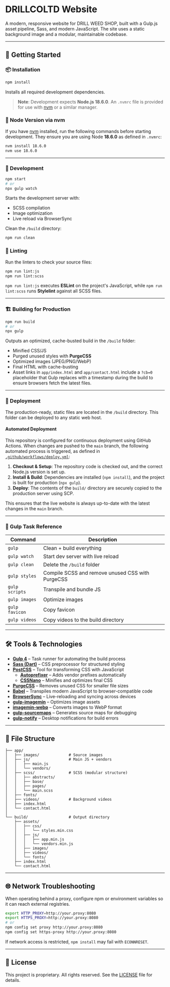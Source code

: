 # DRILLCOLTD Website

A modern, responsive website for DRILL WEED SHOP, built with a Gulp.js asset pipeline, Sass, and modern JavaScript. The site uses a static background image and a modular, maintainable codebase.

---

## 🚀 Getting Started

### 📦 Installation

```bash
npm install
```

Installs all required development dependencies.

> **Note**: Development expects **Node.js 18.6.0**. An `.nvmrc` file is provided for use with [nvm](https://github.com/nvm-sh/nvm) or a similar manager.

### 📌 Node Version via nvm

If you have [nvm](https://github.com/nvm-sh/nvm) installed, run the following commands before starting development. They ensure you are using Node **18.6.0** as defined in `.nvmrc`:

```bash
nvm install 18.6.0
nvm use 18.6.0
```

---

### 🧪 Development

```bash
npm start
# or
npx gulp watch
```

Starts the development server with:

- SCSS compilation
- Image optimization
- Live reload via BrowserSync

Clean the `/build` directory:

```bash
npm run clean
```

### 🧹 Linting

Run the linters to check your source files:

```bash
npm run lint:js
npm run lint:scss
```

`npm run lint:js` executes **ESLint** on the project's JavaScript, while `npm run lint:scss` runs **Stylelint** against all SCSS files.

---

### 🏗️ Building for Production

```bash
npm run build
# or
npx gulp
```

Outputs an optimized, cache-busted build in the `/build` folder:

- Minified CSS/JS
- Purged unused styles with **PurgeCSS**
- Optimized images (JPEG/PNG/WebP)
- Final HTML with cache-busting
- Asset links in `app/index.html` and `app/contact.html` include a `?cb=0`
  placeholder that Gulp replaces with a timestamp during the build to ensure
  browsers fetch the latest files.

---

### 🚀 Deployment

The production-ready, static files are located in the `/build` directory. This folder can be deployed to any static web host.

#### Automated Deployment

This repository is configured for continuous deployment using GitHub Actions. When changes are pushed to the `main` branch, the following automated process is triggered, as defined in [`.github/workflows/deploy.yml`](.github/workflows/deploy.yml):

1.  **Checkout & Setup**: The repository code is checked out, and the correct Node.js version is set up.
2.  **Install & Build**: Dependencies are installed (`npm install`), and the project is built for production (`npx gulp`).
3.  **Deploy**: The contents of the `build/` directory are securely copied to the production server using SCP.

This ensures that the live website is always up-to-date with the latest changes in the `main` branch.

---

### 🔧 Gulp Task Reference

| Command        | Description                                      |
| -------------- | ------------------------------------------------ |
| `gulp`         | Clean + build everything                         |
| `gulp watch`   | Start dev server with live reload                |
| `gulp clean`   | Delete the `/build` folder                       |
| `gulp styles`  | Compile SCSS and remove unused CSS with PurgeCSS |
| `gulp scripts` | Transpile and bundle JS                          |
| `gulp images`  | Optimize images                                  |
| `gulp favicon` | Copy favicon                                     |
| `gulp videos`  | Copy videos to the build directory               |

---

## 🛠️ Tools & Technologies

- **[Gulp 4](https://gulpjs.com/)** – Task runner for automating the build process
- **[Sass (Dart)](https://sass-lang.com/)** – CSS preprocessor for structured styling
- **[PostCSS](https://postcss.org/)** – Tool for transforming CSS with JavaScript
  - **[Autoprefixer](https://github.com/postcss/autoprefixer)** – Adds vendor prefixes automatically
  - **[CSSNano](https://cssnano.co/)** – Minifies and optimizes final CSS
- **[PurgeCSS](https://purgecss.com/)** – Removes unused CSS for smaller file sizes
- **[Babel](https://babeljs.io/)** – Transpiles modern JavaScript to browser-compatible code
- **[BrowserSync](https://browsersync.io/)** – Live-reloading and syncing across devices
- **[gulp-imagemin](https://github.com/sindresorhus/gulp-imagemin)** – Optimizes image assets
- **[imagemin-webp](https://github.com/imagemin/imagemin-webp)** – Converts images to WebP format
- **[gulp-sourcemaps](https://github.com/gulp-sourcemaps/gulp-sourcemaps)** – Generates source maps for debugging
- **[gulp-notify](https://github.com/mikaelbr/gulp-notify)** – Desktop notifications for build errors

---

## 📁 File Structure

```
├── app/
│   ├── images/             # Source images
│   ├── js/                 # Main JS + vendors
│   │   ├── main.js
│   │   └── vendors/
│   ├── scss/               # SCSS (modular structure)
│   │   ├── abstracts/
│   │   ├── base/
│   │   ├── pages/
│   │   └── main.scss
│   ├── fonts/
│   ├── videos/             # Background videos
│   ├── index.html
│   └── contact.html
│
└── build/                  # Output directory
    ├── assets/
    │   ├── css/
    │   │   └── styles.min.css
    │   ├── js/
    │   │   ├── app.min.js
    │   │   └── vendors.min.js
    │   ├── images/
    │   ├── videos/
    │   └── fonts/
    ├── index.html
    └── contact.html
```

---

## 🌐 Network Troubleshooting

When operating behind a proxy, configure npm or environment variables so it can reach external registries.

```bash
export HTTP_PROXY=http://your.proxy:8080
export HTTPS_PROXY=http://your.proxy:8080
# or
npm config set proxy http://your.proxy:8080
npm config set https-proxy http://your.proxy:8080
```

If network access is restricted, `npm install` may fail with `ECONNRESET`.

---

## 📜 License

This project is proprietary. All rights reserved. See the [LICENSE](LICENSE) file for details.
